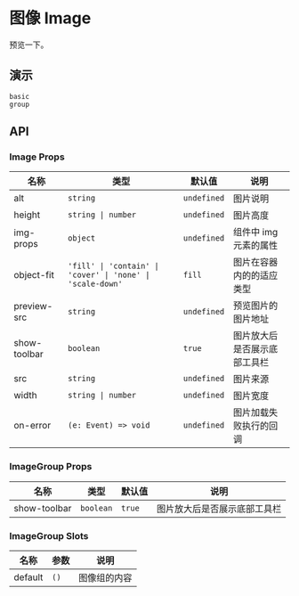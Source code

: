 # 图像 Image

预览一下。

## 演示

```demo
basic
group
```

## API

### Image Props

| 名称 | 类型 | 默认值 | 说明 |
| --- | --- | --- | --- |
| alt | `string` | `undefined` | 图片说明 |
| height | `string \| number` | `undefined` | 图片高度 |
| img-props | `object` | `undefined` | 组件中 img 元素的属性 |
| object-fit | `'fill' \| 'contain' \| 'cover' \| 'none' \| 'scale-down'` | `fill` | 图片在容器内的的适应类型 |
| preview-src | `string` | `undefined` | 预览图片的图片地址 |
| show-toolbar | `boolean` | `true` | 图片放大后是否展示底部工具栏 |
| src | `string` | `undefined` | 图片来源 |
| width | `string \| number` | `undefined` | 图片宽度 |
| on-error | `(e: Event) => void` | `undefined` | 图片加载失败执行的回调 |

### ImageGroup Props

| 名称         | 类型      | 默认值 | 说明                         |
| ------------ | --------- | ------ | ---------------------------- |
| show-toolbar | `boolean` | `true` | 图片放大后是否展示底部工具栏 |

### ImageGroup Slots

| 名称    | 参数 | 说明         |
| ------- | ---- | ------------ |
| default | `()` | 图像组的内容 |
